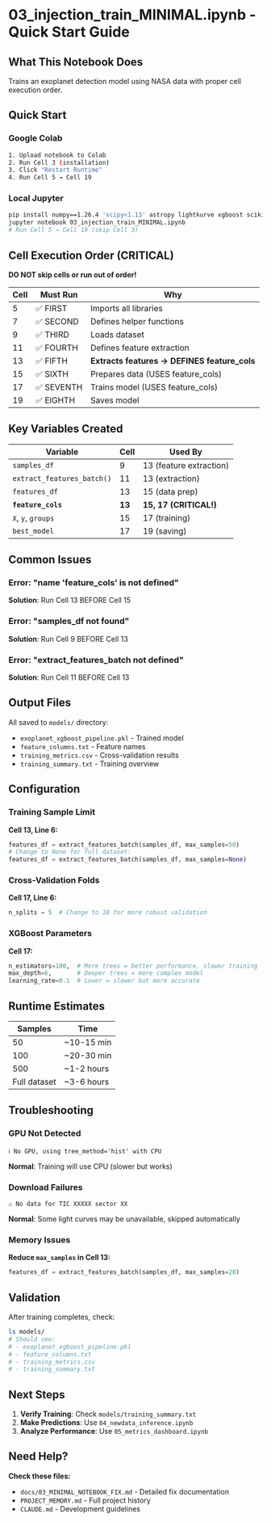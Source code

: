 # 03_injection_train_MINIMAL.ipynb - Quick Start Guide

## What This Notebook Does

Trains an exoplanet detection model using NASA data with proper cell execution order.

## Quick Start

### Google Colab
```bash
1. Upload notebook to Colab
2. Run Cell 3 (installation)
3. Click "Restart Runtime"
4. Run Cell 5 → Cell 19
```

### Local Jupyter
```bash
pip install numpy==1.26.4 'scipy<1.13' astropy lightkurve xgboost scikit-learn joblib pandas
jupyter notebook 03_injection_train_MINIMAL.ipynb
# Run Cell 5 → Cell 19 (skip Cell 3)
```

## Cell Execution Order (CRITICAL)

**DO NOT skip cells or run out of order!**

| Cell | Must Run | Why |
|------|----------|-----|
| 5 | ✅ FIRST | Imports all libraries |
| 7 | ✅ SECOND | Defines helper functions |
| 9 | ✅ THIRD | Loads dataset |
| 11 | ✅ FOURTH | Defines feature extraction |
| 13 | ✅ FIFTH | **Extracts features → DEFINES feature_cols** |
| 15 | ✅ SIXTH | Prepares data (USES feature_cols) |
| 17 | ✅ SEVENTH | Trains model (USES feature_cols) |
| 19 | ✅ EIGHTH | Saves model |

## Key Variables Created

| Variable | Cell | Used By |
|----------|------|---------|
| `samples_df` | 9 | 13 (feature extraction) |
| `extract_features_batch()` | 11 | 13 (extraction) |
| `features_df` | 13 | 15 (data prep) |
| **`feature_cols`** | **13** | **15, 17 (CRITICAL!)** |
| `X`, `y`, `groups` | 15 | 17 (training) |
| `best_model` | 17 | 19 (saving) |

## Common Issues

### Error: "name 'feature_cols' is not defined"
**Solution**: Run Cell 13 BEFORE Cell 15

### Error: "samples_df not found"
**Solution**: Run Cell 9 BEFORE Cell 13

### Error: "extract_features_batch not defined"
**Solution**: Run Cell 11 BEFORE Cell 13

## Output Files

All saved to `models/` directory:
- `exoplanet_xgboost_pipeline.pkl` - Trained model
- `feature_columns.txt` - Feature names
- `training_metrics.csv` - Cross-validation results
- `training_summary.txt` - Training overview

## Configuration

### Training Sample Limit
**Cell 13, Line 6:**
```python
features_df = extract_features_batch(samples_df, max_samples=50)
# Change to None for full dataset:
features_df = extract_features_batch(samples_df, max_samples=None)
```

### Cross-Validation Folds
**Cell 17, Line 6:**
```python
n_splits = 5  # Change to 10 for more robust validation
```

### XGBoost Parameters
**Cell 17:**
```python
n_estimators=100,  # More trees = better performance, slower training
max_depth=6,       # Deeper trees = more complex model
learning_rate=0.1  # Lower = slower but more accurate
```

## Runtime Estimates

| Samples | Time |
|---------|------|
| 50 | ~10-15 min |
| 100 | ~20-30 min |
| 500 | ~1-2 hours |
| Full dataset | ~3-6 hours |

## Troubleshooting

### GPU Not Detected
```
ℹ️ No GPU, using tree_method='hist' with CPU
```
**Normal**: Training will use CPU (slower but works)

### Download Failures
```
⚠️ No data for TIC XXXXX sector XX
```
**Normal**: Some light curves may be unavailable, skipped automatically

### Memory Issues
**Reduce `max_samples` in Cell 13:**
```python
features_df = extract_features_batch(samples_df, max_samples=20)
```

## Validation

After training completes, check:
```bash
ls models/
# Should see:
# - exoplanet_xgboost_pipeline.pkl
# - feature_columns.txt
# - training_metrics.csv
# - training_summary.txt
```

## Next Steps

1. **Verify Training**: Check `models/training_summary.txt`
2. **Make Predictions**: Use `04_newdata_inference.ipynb`
3. **Analyze Performance**: Use `05_metrics_dashboard.ipynb`

## Need Help?

**Check these files:**
- `docs/03_MINIMAL_NOTEBOOK_FIX.md` - Detailed fix documentation
- `PROJECT_MEMORY.md` - Full project history
- `CLAUDE.md` - Development guidelines